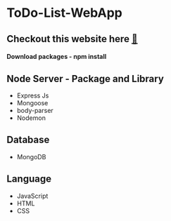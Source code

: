 # ToDo-List-WebApp

## Checkout this website here <a href="https://fierce-sands-29252.herokuapp.com/"> :link: </a>

#### Download packages - npm install

## Node Server - Package and Library
<ul>
<li> Express Js
<li> Mongoose
<li> body-parser
<li> Nodemon
</ul>

## Database
<ul> <li> MongoDB</ul>

## Language
<ul>
<li>JavaScript
<li>HTML
<li>CSS
</ul>
